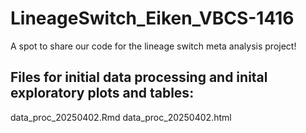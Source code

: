 # LineageSwitch_Eiken_VBCS-1416
A spot to share our code for the lineage switch meta analysis project!

## Files for initial data processing and inital exploratory plots and tables:
data_proc_20250402.Rmd
data_proc_20250402.html
